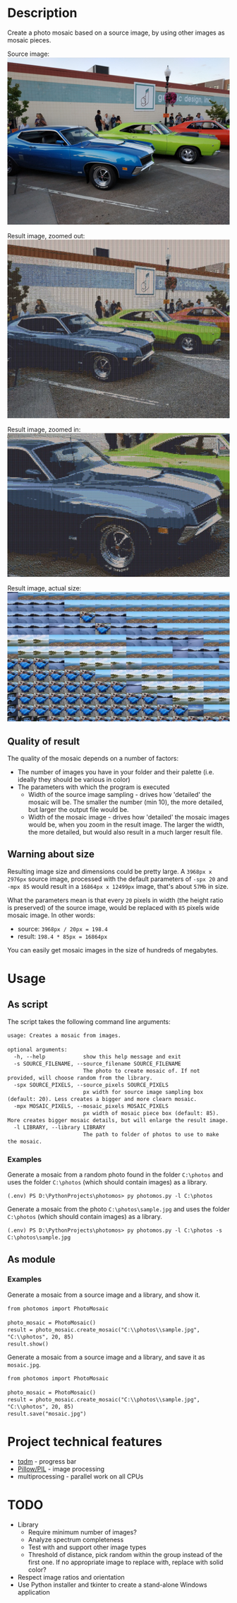 # Description
Create a photo mosaic based on a source image, by using other images as mosaic pieces.

Source image:
[![Sample source image](sample.jpg "Sample source image")](sample.jpg)

Result image, zoomed out:
[![Result image, zoomed out](zoomedout_result_sample.jpg "Result image, zoomed out")](zoomedout_result_sample.jpg)

Result image, zoomed in:
[![Result image, zoomed in](zoomed_in_result_sample.jpg "Result image, zoomed in")](zoomed_in_result_sample.jpg)

Result image, actual size:
[![Result image, actual size](actual_size_result_sample.jpg "Result image, actual size")](actual_size_result_sample.jpg)

## Quality of result
The quality of the mosaic depends on a number of factors:
- The number of images you have in your folder and their palette (i.e. ideally they should be various in color)
- The parameters with which the program is executed
  - Width of the source image sampling - drives how 'detailed' the mosaic will be. The smaller the number (min 10), the more detailed, but larger the output file would be.
  - Width of the mosaic image - drives how 'detailed' the mosaic images would be, when you zoom in the result image. The larger the width, the more detailed, but would also result in a much larger result file.

## Warning about size
Resulting image size and dimensions could be pretty large. A `3968px x 2976px` source image, processed with the default parameters of `-spx 20` and `-mpx 85` would result in a `16864px x 12499px` image, that's about `57Mb` in size.

What the parameters mean is that every `20` pixels in width (the height ratio is preserved) of the source image, would be replaced with `85` pixels wide mosaic image. In other words:
- source: `3968px / 20px = 198.4`
- result: `198.4 * 85px = 16864px`

You can easily get mosaic images in the size of hundreds of megabytes.

# Usage

## As script
The script takes the following command line arguments:

```
usage: Creates a mosaic from images.

optional arguments:
  -h, --help            show this help message and exit
  -s SOURCE_FILENAME, --source_filename SOURCE_FILENAME
                        The photo to create mosaic of. If not provided, will choose random from the library.
  -spx SOURCE_PIXELS, --source_pixels SOURCE_PIXELS
                        px width for source image sampling box (default: 20). Less creates a bigger and more clearn mosaic.
  -mpx MOSAIC_PIXELS, --mosaic_pixels MOSAIC_PIXELS
                        px width of mosaic piece box (default: 85). More creates bigger mosaic details, but will enlarge the result image.
  -l LIBRARY, --library LIBRARY
                        The path to folder of photos to use to make the mosaic.
```

### Examples
Generate a mosaic from a random photo found in the folder `C:\photos` and uses the folder `C:\photos` (which should contain images) as a library.
```
(.env) PS D:\PythonProjects\photomos> py photomos.py -l C:\photos
```

Generate a mosaic from the photo `C:\photos\sample.jpg` and uses the folder `C:\photos` (which should contain images) as a library.
```
(.env) PS D:\PythonProjects\photomos> py photomos.py -l C:\photos -s C:\photos\sample.jpg
```

## As module

### Examples
Generate a mosaic from a source image and a library, and show it.
```
from photomos import PhotoMosaic

photo_mosaic = PhotoMosaic()
result = photo_mosaic.create_mosaic("C:\\photos\\sample.jpg", "C:\\photos", 20, 85)
result.show()
```

Generate a mosaic from a source image and a library, and save it as `mosaic.jpg`.
```
from photomos import PhotoMosaic

photo_mosaic = PhotoMosaic()
result = photo_mosaic.create_mosaic("C:\\photos\\sample.jpg", "C:\\photos", 20, 85)
result.save("mosaic.jpg")

```

# Project technical features
- [tqdm](https://github.com/tqdm/tqdm) - progress bar
- [Pillow/PIL](https://github.com/python-pillow/Pillow) - image processing
- multiprocessing - parallel work on all CPUs

# TODO
- Library
  - Require minimum number of images?
  - Analyze spectrum completeness
  - Test with and support other image types
  - Threshold of distance, pick random within the group instead of the first one. If no appropriate image to replace with, replace with solid color?
- Respect image ratios and orientation
- Use Python installer and tkinter to create a stand-alone Windows application